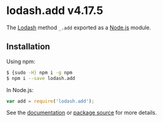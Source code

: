 # lodash.add v4.17.5

The [Lodash](https://lodash.com/) method `_.add` exported as a [Node.js](https://nodejs.org/) module.

## Installation

Using npm:
```bash
$ {sudo -H} npm i -g npm
$ npm i --save lodash.add
```

In Node.js:
```js
var add = require('lodash.add');
```

See the [documentation](https://lodash.com/docs#add) or [package source](https://github.com/lodash/lodash/blob/4.17.5-npm-packages/lodash.add) for more details.
